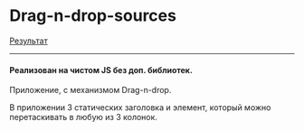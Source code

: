 # Drag-n-drop-sources
[Результат](https://maksgd.github.io/Drag-n-drop-sources/)
***
#### Реализован на чистом JS без доп. библиотек. 

Приложение, с механизмом Drag-n-drop.

В приложении 3 статических заголовка и элемент, который можно перетаскивать в любую из 3 колонок.
